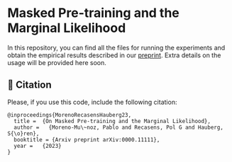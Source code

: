 # Masked Pre-training and the Marginal Likelihood

In this repository, you can find all the files for running the experiments and obtain the empirical results described in our [preprint](https://arxiv.org/abs/2306.00520). Extra details on the usage will be provided here soon.


## 🥝 Citation 

Please, if you use this code, include the following citation:
```
@inproceedings{MorenoRecasensHauberg23,
  title =  {On Masked Pre-training and the Marginal Likelihood},
  author =   {Moreno-Mu\~noz, Pablo and Recasens, Pol G and Hauberg, S{\o}ren},
  booktitle = {Arxiv preprint arXiv:0000.11111},
  year =   {2023}
}
```
